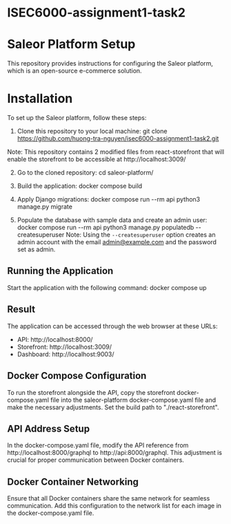 # ISEC6000-assignment1-task2

# Saleor Platform Setup

This repository provides instructions for configuring the Saleor platform, which is an open-source e-commerce solution.

# Installation
To set up the Saleor platform, follow these steps:

1. Clone this repository to your local machine:
git clone https://github.com/huong-tra-nguyen/isec6000-assignment1-task2.git

Note: This repository contains 2 modified files from react-storefront that will enable the storefront to be accessible at http://localhost:3009/

2. Go to the cloned repository:
cd saleor-platform/

3. Build the application:
docker compose build

4. Apply Django migrations:
docker compose run --rm api python3 manage.py migrate

5. Populate the database with sample data and create an admin user:
docker compose run --rm api python3 manage.py populatedb --createsuperuser
Note: Using the `--createsuperuser` option creates an admin account with the email admin@example.com and the password set as admin.

## Running the Application
Start the application with the following command:
docker compose up

## Result
The application can be accessed through the web browser at these URLs:
- API: http://localhost:8000/
- Storefront: http://localhost:3009/
- Dashboard: http://localhost:9003/


## Docker Compose Configuration
To run the storefront alongside the API, copy the storefront docker-compose.yaml file into the saleor-platform docker-compose.yaml file and make the necessary adjustments. Set the build path to "./react-storefront".

## API Address Setup
In the docker-compose.yaml file, modify the API reference from http://localhost:8000/graphql to http://api:8000/graphql. This adjustment is crucial for proper communication between Docker containers.

## Docker Container Networking
Ensure that all Docker containers share the same network for seamless communication. Add this configuration to the network list for each image in the docker-compose.yaml file.

